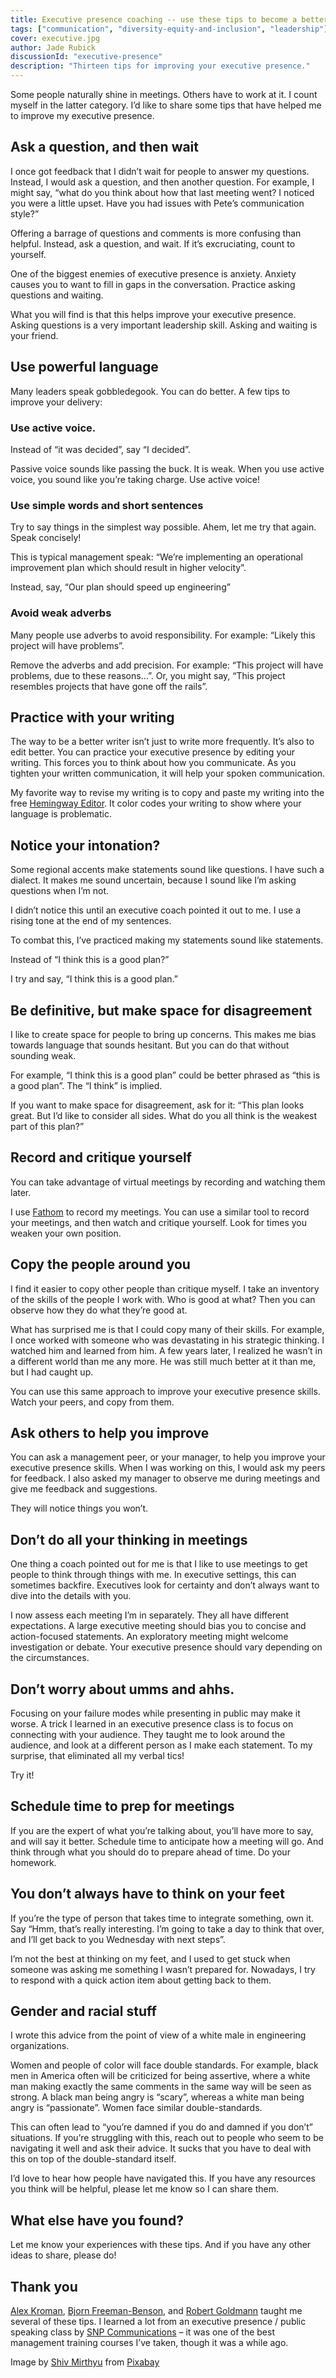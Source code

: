 ```yaml
---
title: Executive presence coaching -- use these tips to become a better leader
tags: ["communication", "diversity-equity-and-inclusion", "leadership"]
cover: executive.jpg
author: Jade Rubick
discussionId: "executive-presence"
description: "Thirteen tips for improving your executive presence."
---
```


<re-img src="executive.jpg"></re-img>

Some people naturally shine in meetings. Others have to work at it. I count myself in the latter category. I’d like to share some tips that have helped me to improve my executive presence. 

## Ask a question, and then wait

I once got feedback that I didn’t wait for people to answer my questions. Instead, I would ask a question, and then another question. For example, I might say, “what do you think about how that last meeting went? I noticed you were a little upset. Have you had issues with Pete’s communication style?”

Offering a barrage of questions and comments is more confusing than helpful. Instead, ask a question, and wait. If it’s excruciating, count to yourself. 

One of the biggest enemies of executive presence is anxiety. Anxiety causes you to want to fill in gaps in the conversation. Practice asking questions and waiting.

What you will find is that this helps improve your executive presence. Asking questions is a very important leadership skill. Asking and waiting is your friend.

## Use powerful language

Many leaders speak gobbledegook. You can do better. A few tips to improve your delivery:

### Use active voice. 

Instead of “it was decided”, say “I decided”. 

Passive voice sounds like passing the buck. It is weak. When you use active voice, you sound like you’re taking charge. Use active voice!

### Use simple words and short sentences

Try to say things in the simplest way possible. Ahem, let me try that again. Speak concisely! 

This is typical management speak: “We’re implementing an operational improvement plan which should result in higher velocity”. 

Instead, say, “Our plan should speed up engineering”

### Avoid weak adverbs

Many people use adverbs to avoid responsibility. For example: “Likely this project will have problems”.

Remove the adverbs and add precision. For example: “This project will have problems, due to these reasons…”. Or, you might say, “This project resembles projects that have gone off the rails”.  

## Practice with your writing

The way to be a better writer isn’t just to write more frequently. It’s also to edit better. You can practice your executive presence by editing your writing. This forces you to think about how you communicate. As you tighten your written communication, it will help your spoken communication. 

My favorite way to revise my writing is to copy and paste my writing into the free [Hemingway Editor](http://hemingwayapp.com). It color codes your writing to show where your language is problematic.

## Notice your intonation?

Some regional accents make statements sound like questions. I have such a dialect. It makes me sound uncertain, because I sound like I’m asking questions when I’m not.

I didn’t notice this until an executive coach pointed it out to me. I use a rising tone at the end of my sentences.

To combat this, I’ve practiced making my statements sound like statements. 

Instead of “I think this is a good plan?”

I try and say, “I think this is a good plan.” 

## Be definitive, but make space for disagreement

I like to create space for people to bring up concerns. This makes me bias towards language that sounds hesitant. But you can do that without sounding weak.

For example, “I think this is a good plan” could be better phrased as “this is a good plan”. The “I think” is implied. 

If you want to make space for disagreement, ask for it: “This plan looks great. But I’d like to consider all sides. What do you all think is the weakest part of this plan?”

## Record and critique yourself

You can take advantage of virtual meetings by recording and watching them later. 

I use [Fathom](https://fathom.video) to record my meetings. You can use a similar tool to record your meetings, and then watch and critique yourself. Look for times you weaken your own position.

## Copy the people around you

I find it easier to copy other people than critique myself. I take an inventory of the skills of the people I work with. Who is good at what? Then you can observe how they do what they’re good at. 

What has surprised me is that I could copy many of their skills. For example, I once worked with someone who was devastating in his strategic thinking. I watched him and learned from him. A few years later, I realized he wasn’t in a different world than me any more. He was still much better at it than me, but I had caught up.

You can use this same approach to improve your executive presence skills. Watch your peers, and copy from them. 

## Ask others to help you improve

You can ask a management peer, or your manager, to help you improve your executive presence skills. When I was working on this, I would ask my peers for feedback. I also asked my manager to observe me during meetings and give me feedback and suggestions. 

They will notice things you won’t. 

## Don’t do all your thinking in meetings

One thing a coach pointed out for me is that I like to use meetings to get people to think through things with me. In executive settings, this can sometimes backfire. Executives look for certainty and don’t always want to dive into the details with you.

I now assess each meeting I’m in separately. They all have different expectations. A large executive meeting should bias you to concise and action-focused statements. An exploratory meeting might welcome investigation or debate. Your executive presence should vary depending on the circumstances.

## Don’t worry about umms and ahhs. 

Focusing on your failure modes while presenting in public may make it worse. A trick I learned in an executive presence class is to focus on connecting with your audience. They taught me to look around the audience, and look at a different person as I make each statement. To my surprise, that eliminated all my verbal tics! 

Try it!

## Schedule time to prep for meetings

If you are the expert of what you’re talking about, you’ll have more to say, and will say it better. Schedule time to anticipate how a meeting will go. And think through what you should do to prepare ahead of time. Do your homework. 

## You don’t always have to think on your feet

If you’re the type of person that takes time to integrate something, own it. Say “Hmm, that’s really interesting. I’m going to take a day to think that over, and I’ll get back to you Wednesday with next steps”. 

I’m not the best at thinking on my feet, and I used to get stuck when someone was asking me something I wasn’t prepared for. Nowadays, I try to respond with a quick action item about getting back to them. 

## Gender and racial stuff

I wrote this advice from the point of view of a white male in engineering organizations. 

Women and people of color will face double standards. For example, black men in America often will be criticized for being assertive, where a white man making exactly the same comments in the same way will be seen as strong. A black man being angry is “scary”, whereas a white man being angry is “passionate”. Women face similar double-standards. 

This can often lead to “you’re damned if you do and damned if you don’t” situations. If you’re struggling with this, reach out to people who seem to be navigating it well and ask their advice. It sucks that you have to deal with this on top of the double-standard itself.

I’d love to hear how people have navigated this. If you have any resources you think will be helpful, please let me know so I can share them.

## What else have you found?

Let me know your experiences with these tips. And if you have any other ideas to share, please do!

## Thank you

[Alex Kroman](https://www.linkedin.com/in/alexkroman/), [Bjorn Freeman-Benson](https://www.linkedin.com/in/bjornfreemanbenson/), and [Robert Goldmann](https://www.linkedin.com/in/coachrg/) taught me several of these tips. I learned a lot from an executive presence / public speaking class by [SNP Communications](https://www.snpnet.com/) – it was one of the best management training courses I’ve taken, though it was a while ago. 

Image by <a href="https://pixabay.com/users/shivmirthyu-1303585/">Shiv Mirthyu</a> from <a href="https://pixabay.com/">Pixabay</a>